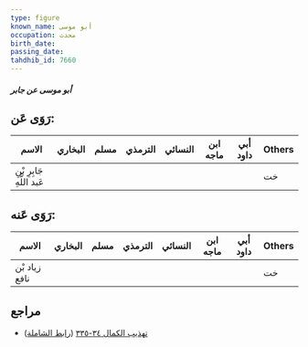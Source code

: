 ```yaml
---
type: figure
known_name: أبو موسى
occupation: محدث
birth_date:
passing_date:
tahdhib_id: 7660
---
```

##### أبو موسى عن جابر

## رَوَى عَن:
| الاسم                     | البخاري | مسلم | الترمذي | النسائي | ابن ماجه | أبي داود | Others |
| ------------------------- | ------- | ---- | ------- | ------- | -------- | -------- | ------ |
| جَابِرِ بْنِ عَبد اللَّهِ |         |      |         |         |          |          | خت     |
## رَوَى عَنه:
| الاسم         | البخاري | مسلم | الترمذي | النسائي | ابن ماجه | أبي داود | Others |
| ------------- | ------- | ---- | ------- | ------- | -------- | -------- | ------ |
| زياد بْن نافع |         |      |         |         |          |          | خت     |
## مراجع
- [تهذيب الكمال ٣٤-٣٣٥](obsidian://open?vault=Tahdhib-al-Kamal&file=Figures/٧٦٦٠-أبو%20موسى%20عن%20جابر) ([رابط الشاملة](https://shamela.ws/book/3722/18452))